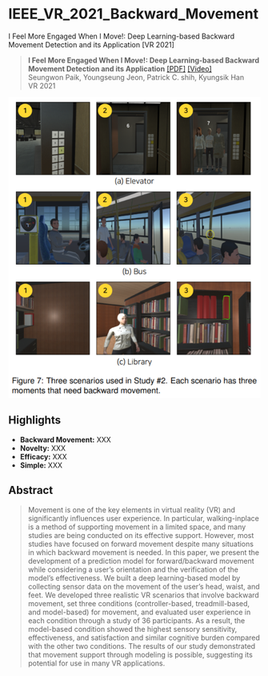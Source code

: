 # IEEE_VR_2021_Backward_Movement

I Feel More Engaged When I Move!: Deep Learning-based Backward Movement Detection and its Application [VR 2021]

> **I Feel More Engaged When I Move!: Deep Learning-based Backward Movement Detection and its Application** [[PDF]](https://www.researchgate.net/profile/Patrick-Shih-2/publication/349943171_I_Feel_More_Engaged_When_I_Move_Deep_Learning-based_Backward_Movement_Detection_and_its_Application/links/604831ea92851c077f2b1325/I-Feel-More-Engaged-When-I-Move-Deep-Learning-based-Backward-Movement-Detection-and-its-Application.pdf) [[Video]](https://www.youtube.com/watch?v=vByEPQUFGKI)      
> Seungwon Paik, Youngseung Jeon, Patrick C. shih, Kyungsik Han  
> VR 2021 

<p align="center">
  <img src="./Image/2.png" width="520" height="600">
</p>

Highlights
-----------------
- **Backward Movement:** XXX
- **Novelty:** XXX
- **Efficacy:** XXX
- **Simple:** XXX

Abstract
-----------------
>Movement is one of the key elements in virtual reality (VR) and significantly influences user experience. In particular, walking-inplace is a method of supporting movement in a limited space, and many studies are being conducted on its effective support. However, most studies have focused on forward movement despite many situations in which backward movement is needed. In this paper, we present the development of a prediction model for forward/backward movement while considering a user’s orientation and the verification of the model’s effectiveness. We built a deep learning-based model by collecting sensor data on the movement of the user’s head, waist, and feet. We developed three realistic VR scenarios that involve backward movement, set three conditions (controller-based, treadmill-based, and model-based) for movement, and evaluated user experience in each condition through a study of 36 participants. As a result, the model-based condition showed the highest sensory sensitivity, effectiveness, and satisfaction and similar cognitive burden compared with the other two conditions. The results of our study demonstrated that movement support through modeling is possible, suggesting its potential for use in many VR applications.

